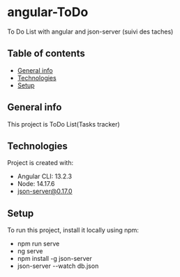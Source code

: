 # angular-ToDo
To Do List with angular and json-server (suivi des taches)

## Table of contents
* [General info](#general-info)
* [Technologies](#technologies)
* [Setup](#setup)

## General info
This project is ToDo List(Tasks tracker)
	
## Technologies
Project is created with:
* Angular CLI: 13.2.3
* Node: 14.17.6
* json-server@0.17.0
	
## Setup
To run this project, install it locally using npm:
* npm run serve
* ng serve
* npm install -g json-server
* json-server --watch db.json
